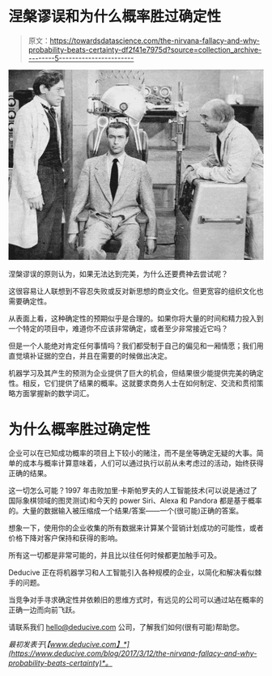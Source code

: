 # 涅槃谬误和为什么概率胜过确定性

> 原文：<https://towardsdatascience.com/the-nirvana-fallacy-and-why-probability-beats-certainty-df2f41e7975d?source=collection_archive---------5----------------------->

![](img/d30dced4864eda0b0ec10ebe217e0993.png)

涅槃谬误的原则认为，如果无法达到完美，为什么还要费神去尝试呢？

这很容易让人联想到不容忍失败或反对新思想的商业文化。但更宽容的组织文化也需要确定性。

从表面上看，这种确定性的预期似乎是合理的。如果你将大量的时间和精力投入到一个特定的项目中，难道你不应该非常确定，或者至少非常接近它吗？

但是一个人能绝对肯定任何事情吗？我们都受制于自己的偏见和一厢情愿；我们用直觉填补证据的空白，并且在需要的时候做出决定。

机器学习及其产生的预测为企业提供了巨大的机会，但结果很少能提供完美的确定性。相反，它们提供了结果的概率。这就要求商务人士在如何制定、交流和贯彻策略方面掌握新的数学词汇。

# 为什么概率胜过确定性

企业可以在已知成功概率的项目上下较小的赌注，而不是坐等确定无疑的大事。简单的成本与概率计算意味着，人们可以通过执行以前从未考虑过的活动，始终获得正确的结果。

这一切怎么可能？1997 年击败加里·卡斯帕罗夫的人工智能技术(可以说是通过了国际象棋领域的图灵测试)和今天的 power Siri、Alexa 和 Pandora 都是基于概率的。大量的数据输入被压缩成一个结果/答案——一个(很可能)正确的答案。

想象一下，使用你的企业收集的所有数据来计算某个营销计划成功的可能性，或者价格下降对客户保持和获得的影响。

所有这一切都是非常可能的，并且比以往任何时候都更加触手可及。

Deducive 正在将机器学习和人工智能引入各种规模的企业，以简化和解决看似棘手的问题。

当竞争对手寻求确定性并依赖旧的思维方式时，有远见的公司可以通过站在概率的正确一边而向前飞跃。

请联系我们 hello@deducive.com 公司，了解我们如何(很有可能)帮助您。

*最初发表于*[*【www.deducive.com】*](https://www.deducive.com/blog/2017/3/12/the-nirvana-fallacy-and-why-probability-beats-certainty)*。*